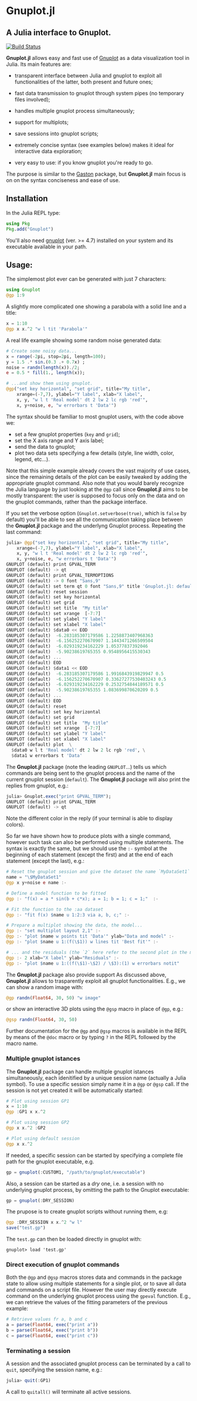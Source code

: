 # Gnuplot.jl
## A Julia interface to Gnuplot.

[![Build Status](https://travis-ci.org/gcalderone/Gnuplot.jl.svg?branch=master)](https://travis-ci.org/gcalderone/Gnuplot.jl)

**Gnuplot.jl** allows easy and fast use of [Gnuplot](http://gnuplot.info/) as a data visualization tool in Julia.  Its main features are:

- transparent interface between Julia and gnuplot to exploit all functionalities of the latter, both present and future ones;
  
- fast data transmission to gnuplot through system pipes (no temporary files involved);
  
- handles multiple gnuplot process simultaneously;

- support for multiplots;

- save sessions into gnuplot scripts;

- extremely concise syntax (see examples below) makes it ideal for interactive data exploration;

- very easy to use: if you know gnuplot you're ready to go.

The purpose is similar to the [Gaston](https://github.com/mbaz/Gaston.jl) package, but **Gnuplot.jl** main focus is on on the syntax conciseness and ease of use.


## Installation
In the Julia REPL type:

``` julia
using Pkg
Pkg.add("Gnuplot")
```
You'll also need [gnuplot](http://gnuplot.info/) (ver. >= 4.7) installed on your system and its executable available in your path.

## Usage:
The simplemost plot ever can be generated with just 7 characters:
``` Julia
using Gnuplot
@gp 1:9
```

A slightly more complicated one showing a parabola with a solid line and a title:
``` Julia
x = 1:10
@gp x x.^2 "w l tit 'Parabola'"
```

A real life example showing some random noise generated data:
``` Julia
# Create some noisy data...
x = range(-2pi, stop=2pi, length=100);
y = 1.5 .* sin.(0.3 .+ 0.7x) ;
noise = randn(length(x))./2;
e = 0.5 * fill(1., length(x));

# ...and show them using gnuplot.
@gp("set key horizontal", "set grid", title="My title",
    xrange=(-7,7), ylabel="Y label", xlab="X label", 
    x, y, "w l t 'Real model' dt 2 lw 2 lc rgb 'red'",
    x, y+noise, e, "w errorbars t 'Data'")
```
The syntax should be familiar to most gnuplot users, with the code above we:
- set a few gnuplot properties (`key` and `grid`);
- set the X axis range and Y axis label;
- send the data to gnuplot;
- plot two data sets specifying a few details (style, line width, color, legend, etc...).

Note that this simple example already covers the vast majority of use cases, since the remaining details of the plot can be easily tweaked by adding the appropriate gnuplot command.  Also note that you would barely recognize the Julia language by just looking at the `@gp` call since **Gnuplot.jl** aims to be mostly transparent: the user is supposed to focus only on the data and on the gnuplot commands, rather than the package interface.

If you set the verbose option (`Gnuplot.setverbose(true)`, which is `false` by default) you'll be able to see all the communication taking place between the **Gnuplot.jl** package and the underlyng Gnuplot process.  Repeating the last command:
```Julia
julia> @gp("set key horizontal", "set grid", title="My title",
    xrange=(-7,7), ylabel="Y label", xlab="X label", 
    x, y, "w l t 'Real model' dt 2 lw 2 lc rgb 'red'",
    x, y+noise, e, "w errorbars t 'Data'")
GNUPLOT (default) print GPVAL_TERM
GNUPLOT (default) -> qt
GNUPLOT (default) print GPVAL_TERMOPTIONS
GNUPLOT (default) -> 0 font "Sans,9"
GNUPLOT (default) set term qt 0 font "Sans,9" title 'Gnuplot.jl: default'
GNUPLOT (default) reset session
GNUPLOT (default) set key horizontal
GNUPLOT (default) set grid
GNUPLOT (default) set title  "My title"
GNUPLOT (default) set xrange  [-7:7]
GNUPLOT (default) set ylabel "Y label"
GNUPLOT (default) set xlabel "X label"
GNUPLOT (default) $data0 << EOD
GNUPLOT (default)  -6.283185307179586 1.2258873407968363
GNUPLOT (default)  -6.156252270670907 1.1443471266509504
GNUPLOT (default)  -6.029319234162229 1.05377837392046
GNUPLOT (default)  -5.90238619765355 0.9548956415530343
GNUPLOT (default) ...
GNUPLOT (default) EOD
GNUPLOT (default) $data1 << EOD
GNUPLOT (default)  -6.283185307179586 1.9916843919829947 0.5
GNUPLOT (default)  -6.156252270670907 0.33627277530403243 0.5
GNUPLOT (default)  -6.029319234162229 0.2532754844189571 0.5
GNUPLOT (default)  -5.90238619765355 1.083699870620209 0.5
GNUPLOT (default) ...
GNUPLOT (default) EOD
GNUPLOT (default) reset
GNUPLOT (default) set key horizontal
GNUPLOT (default) set grid
GNUPLOT (default) set title  "My title"
GNUPLOT (default) set xrange  [-7:7]
GNUPLOT (default) set ylabel "Y label"
GNUPLOT (default) set xlabel "X label"
GNUPLOT (default) plot  \
  $data0 w l t 'Real model' dt 2 lw 2 lc rgb 'red', \
  $data1 w errorbars t 'Data'
```
The **Gnuplot.jl** package (note the leading `GNUPLOT`...) tells us which commands are being sent to the gnuplot process and the name of the current gnuplot session (`default`).  The **Gnuplot.jl** package will also print the replies from gnuplot, e.g.:
``` Julia
julia> Gnuplot.exec("print GPVAL_TERM");
GNUPLOT (default) print GPVAL_TERM
GNUPLOT (default) -> qt
```
Note the different color in the reply (if your terminal is able to display colors).

So far we have shown how to produce plots with a single command, however such task can also be performed using multiple statements.  The syntax is exactly the same, but we should use the `:-` symbol at the beginning of each statement (except the first) and at the end of each statement (except the last), e.g.:
``` Julia
# Reset the gnuplot session and give the dataset the name `MyDataSet1`
name = "\$MyDataSet1"
@gp x y+noise e name :-

# Define a model function to be fitted
@gp :- "f(x) = a * sin(b + c*x); a = 1; b = 1; c = 1;"  :-

# Fit the function to the :aa dataset
@gp :- "fit f(x) $name u 1:2:3 via a, b, c;" :-

# Prepare a multiplot showing the data, the model...
@gp :- "set multiplot layout 2,1" :-
@gp :- "plot $name w points tit 'Data'" ylab="Data and model" :-
@gp :- "plot $name u 1:(f(\$1)) w lines tit 'Best fit'" :-

# ... and the residuals (the `2` here refer to the second plot in the multiplot).
@gp :- 2 xlab="X label" ylab="Residuals" :-
@gp :- "plot $name u 1:((f(\$1)-\$2) / \$3):(1) w errorbars notit"
```

The **Gnuplot.jl** package also provide support 
As discussed above, **Gnuplot.jl** allows to trasparently exploit all gnuplot functionalities.  E.g., we can show a random image with:
```Julia
@gp randn(Float64, 30, 50) "w image"
```
or show an interactive 3D plots using the `@gsp` macro in place of `@gp`, e.g.:

``` Julia
@gsp randn(Float64, 30, 50)
```

Further documentation for the `@gp` and `@gsp` macros is available in the REPL by means of the `@doc` macro or by typing `?` in the REPL followed by the macro name.



### Multiple gnuplot istances

The **Gnuplot.jl** package can handle multiple gnuplot istances simultaneously, each idenitified by a unique session name (actually a Julia symbol).  To use a specific session simply name it in a `@gp` or `@gsp` call.  If the session is not yet created it will be automatically started:

``` Julia
# Plot using session GP1 
x = 1:10
@gp :GP1 x x.^2

# Plot using session GP2
@gp x x.^2 :GP2

# Plot using default session
@gp x x.^2
```

If needed, a specific session can be started by specifying a complete file path for the gnuplot executable, e.g.
``` Julia
gp = gnuplot(:CUSTOM1, "/path/to/gnuplot/executable")
```

Also, a session can be started as a *dry* one, i.e. a session with no underlying gnuplot process, by omitting the path to the Gnuplot executable:
``` Julia
gp = gnuplot(:DRY_SESSION)
```
The prupose is to create gnuplot scripts without running them, e.g:
```Julia
@gp :DRY_SESSION x x.^2 "w l" 
save("test.gp")
```
The `test.gp` can then be loaded directly in gnuplot with:
```
gnuplot> load 'test.gp'
```


### Direct execution of gnuplot commands
Both the `@gp` and `@gsp` macros stores data and commands in the package state to allow using multiple statements for a single plot, or to save all data and commands on a script file.  However the user may directly execute command on the underlying gnuplot process using the `gpeval` function.  E.g., we can retrieve the values of the fitting parameters of the previous example:
```Julia
# Retrieve values fr a, b and c
a = parse(Float64, exec("print a"))
b = parse(Float64, exec("print b"))
c = parse(Float64, exec("print c"))
```

### Terminating a session
A session and the associated gnuplot process can be terminated by a call to `quit`, specifying the session name, e.g.:
``` Julia
julia> quit(:GP1)
```
A call to `quitall()` will terminate all active sessions.
